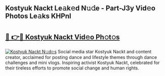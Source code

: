 ## Kostyuk Nackt Le𝚊k𝚎d N𝚞𝚍e - Part-J3y Vid𝚎o Photos Le𝚊ks KHPnl

# <h2><a href="http://fb7bs1.evod.top/?m=Kostyuk+Nackt">🔗 👉🔴 Kostyuk Nackt Vid𝚎o Ph𝚘t𝚘s</a></h2>

[![Kostyuk Nackt N𝚞d𝚎s](https://i.imgur.com/8V9OHl7.gif)](http://fb7bs1.evod.top/?m=Kostyuk+Nackt)
Social media star Kostyuk Nackt and content creator, acclaimed for posting dance and lifestyle themes through dance challenges and mini vlogs. Inspiring activist Kostyuk Nackt, celebrated for their tireless efforts to promote social change and human rights. 
